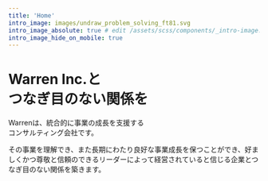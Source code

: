 ```yaml
---
title: 'Home'
intro_image: images/undraw_problem_solving_ft81.svg
intro_image_absolute: true # edit /assets/scss/components/_intro-image.scss for full control
intro_image_hide_on_mobile: true
---
```


# Warren Inc.と <br> つなぎ目のない関係を
Warrenは、統合的に事業の成長を支援する <br> コンサルティング会社です。

その事業を理解でき、また長期にわたり良好な事業成長を保つことができ、好ましくかつ尊敬と信頼のできるリーダーによって経営されていると信じる企業とつなぎ目のない関係を築きます。

